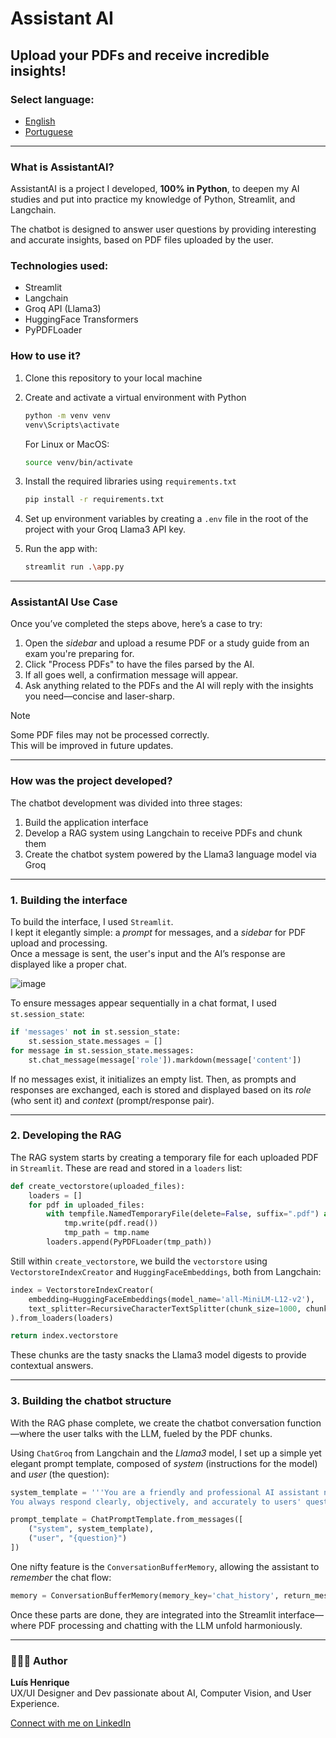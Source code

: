 # Assistant AI  
## Upload your PDFs and receive incredible insights!

### Select language:
- [English](https://github.com/louuispy/Chatbot-with-PDF-reader/blob/main/README-en.md)
- [Portuguese](https://github.com/louuispy/Chatbot-with-PDF-reader/blob/main/README.md)

---

### What is AssistantAI?
AssistantAI is a project I developed, **100% in Python**, to deepen my AI studies and put into practice my knowledge of Python, Streamlit, and Langchain.

The chatbot is designed to answer user questions by providing interesting and accurate insights, based on PDF files uploaded by the user.

### Technologies used:
- Streamlit  
- Langchain  
- Groq API (Llama3)  
- HuggingFace Transformers  
- PyPDFLoader  

### How to use it?
1. Clone this repository to your local machine  
2. Create and activate a virtual environment with Python

   ```bash
   python -m venv venv
   venv\Scripts\activate
   ```

   For Linux or MacOS:

   ```bash
   source venv/bin/activate
   ```

3. Install the required libraries using `requirements.txt`

   ```bash
   pip install -r requirements.txt
   ```

4. Set up environment variables by creating a `.env` file in the root of the project with your Groq Llama3 API key.
5. Run the app with:

   ```bash
   streamlit run .\app.py
   ```

---

### AssistantAI Use Case
Once you’ve completed the steps above, here’s a case to try:
1. Open the *sidebar* and upload a resume PDF or a study guide from an exam you're preparing for.  
2. Click "Process PDFs" to have the files parsed by the AI.  
3. If all goes well, a confirmation message will appear.  
4. Ask anything related to the PDFs and the AI will reply with the insights you need—concise and laser-sharp.

> [!NOTE]
> Some PDF files may not be processed correctly.  
> This will be improved in future updates.

---

### How was the project developed?
The chatbot development was divided into three stages:
1. Build the application interface  
2. Develop a RAG system using Langchain to receive PDFs and chunk them  
3. Create the chatbot system powered by the Llama3 language model via Groq

---

### 1. Building the interface
To build the interface, I used `Streamlit`.  
I kept it elegantly simple: a *prompt* for messages, and a *sidebar* for PDF upload and processing.  
Once a message is sent, the user's input and the AI’s response are displayed like a proper chat.

![image](https://github.com/user-attachments/assets/d7a61bca-70ea-466a-9b52-4f2d7fefa243)

To ensure messages appear sequentially in a chat format, I used `st.session_state`:

```python
if 'messages' not in st.session_state:
    st.session_state.messages = []
for message in st.session_state.messages:
    st.chat_message(message['role']).markdown(message['content'])
```

If no messages exist, it initializes an empty list. Then, as prompts and responses are exchanged, each is stored and displayed based on its *role* (who sent it) and *context* (prompt/response pair).

---

### 2. Developing the RAG
The RAG system starts by creating a temporary file for each uploaded PDF in `Streamlit`. These are read and stored in a `loaders` list:

```python
def create_vectorstore(uploaded_files):
    loaders = []
    for pdf in uploaded_files:
        with tempfile.NamedTemporaryFile(delete=False, suffix=".pdf") as tmp:
            tmp.write(pdf.read())
            tmp_path = tmp.name
        loaders.append(PyPDFLoader(tmp_path))
```

Still within `create_vectorstore`, we build the `vectorstore` using `VectorstoreIndexCreator` and `HuggingFaceEmbeddings`, both from Langchain:

```python
index = VectorstoreIndexCreator(
    embedding=HuggingFaceEmbeddings(model_name='all-MiniLM-L12-v2'),
    text_splitter=RecursiveCharacterTextSplitter(chunk_size=1000, chunk_overlap=200)
).from_loaders(loaders)

return index.vectorstore
```

These chunks are the tasty snacks the Llama3 model digests to provide contextual answers.

---

### 3. Building the chatbot structure
With the RAG phase complete, we create the chatbot conversation function—where the user talks with the LLM, fueled by the PDF chunks.

Using `ChatGroq` from Langchain and the *Llama3* model, I set up a simple yet elegant prompt template, composed of *system* (instructions for the model) and *user* (the question):

```python
system_template = '''You are a friendly and professional AI assistant named Assistant. You answer in Brazilian Portuguese.
You always respond clearly, objectively, and accurately to users' questions. You answer based on the context: {context}'''

prompt_template = ChatPromptTemplate.from_messages([
    ("system", system_template),
    ("user", "{question}")
])
```

One nifty feature is the `ConversationBufferMemory`, allowing the assistant to *remember* the chat flow:

```python
memory = ConversationBufferMemory(memory_key='chat_history', return_messages=True)
```

Once these parts are done, they are integrated into the Streamlit interface—where PDF processing and chatting with the LLM unfold harmoniously.

---

### 👨🏻‍💻 Author
**Luís Henrique**  
UX/UI Designer and Dev passionate about AI, Computer Vision, and User Experience.

[Connect with me on LinkedIn](https://www.linkedin.com/in/luishenrique-ia/)
